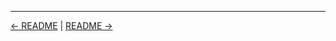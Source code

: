 

<!-- FooterStart -->
---
[← README](../0_02_what_you_should_know/README.md) | [README →](../0_04_key_terminology/README.md)
<!-- FooterEnd -->
